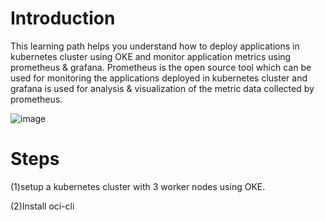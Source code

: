 

# Introduction
This learning path helps you understand how to deploy applications in kubernetes cluster using OKE and monitor application metrics using prometheus & grafana.
Prometheus is the open source tool which can be used for  monitoring the applications deployed in kubernetes cluster and  grafana is used for analysis &
visualization of  the metric data collected by  prometheus.

![image](https://user-images.githubusercontent.com/77958988/106720723-ce8d6f80-6629-11eb-8a74-d4274cc56b55.png)

# Steps
(1)setup a kubernetes cluster with 3 worker nodes using OKE.

(2)Install oci-cli


